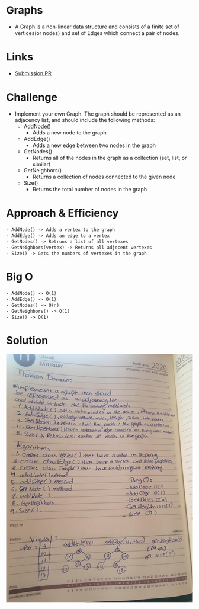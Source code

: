 # Graphs
   - A Graph is a non-linear data structure and consists of a finite set of vertices(or nodes) and set of Edges which connect a pair of nodes.
# Links
  - [Submission PR]()

# Challenge
  - Implement your own Graph. The graph should be represented as an adjacency list, and should include the following methods:
    - AddNode()
       - Adds a new node to the graph
    - AddEdge()
       - Adds a new edge between two nodes in the graph
    - GetNodes()
       - Returns all of the nodes in the graph as a collection (set, list, or similar)
    - GetNeighbors()
       - Returns a collection of nodes connected to the given node
    - Size()
       - Returns the total number of nodes in the graph


# Approach & Efficiency
    - AddNode() -> Adds a vertex to the graph
    - AddEdge() -> Adds an edge to a vertex
    - GetNodes() -> Retruns a list of all vertexes
    - GetNeighbors(vertex) -> Returns all adjecent vertexes
    - Size() -> Gets the numbers of vertexes in the graph

# Big O
    - AddNode() -> O(1)
    - AddEdge() -> O(1)
    - GetNodes() -> O(n)
    - GetNeighbors() -> O(1)
    - Size() -> O(1)

# Solution
![](https://github.com/AhlamAlefishat-401-advanced-javascript/data-structures-and-algorithms/blob/master/assets/graph.jpg)